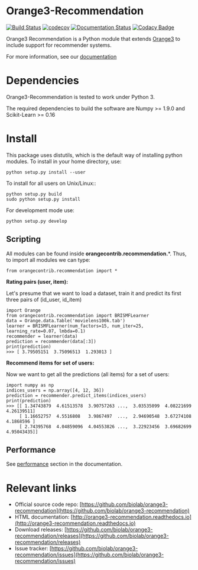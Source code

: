 Orange3-Recommendation
======================

[![Build Status](https://travis-ci.org/biolab/orange3-recommendation.svg?branch=master)](https://travis-ci.org/biolab/orange3-recommendation)
[![codecov](https://codecov.io/gh/biolab/orange3-recommendation/branch/master/graph/badge.svg)](https://codecov.io/gh/biolab/orange3-recommendation)
[![Documentation Status](https://readthedocs.org/projects/orange3-recommendation/badge/?version=latest)](http://orange3-recommendation.readthedocs.io/en/latest/?badge=latest)
[![Codacy Badge](https://api.codacy.com/project/badge/Grade/0be2cb4a087a413d810fd853cd62b28e)](https://www.codacy.com/app/salva-carrion/orange3-recommendation?utm_source=github.com&amp;utm_medium=referral&amp;utm_content=biolab/orange3-recommendation&amp;utm_campaign=Badge_Grade)

Orange3 Recommendation is a Python module that extends [Orange3](https://github.com/biolab/orange3) to include support for recommender systems.

For more information, see our [documentation](http://orange3-recommendation.readthedocs.io)

 
Dependencies
============

Orange3-Recommendation is tested to work under Python 3.

The required dependencies to build the software are Numpy >= 1.9.0 and Scikit-Learn >= 0.16


Install
=======

This package uses distutils, which is the default way of installing
python modules. To install in your home directory, use:

    python setup.py install --user

To install for all users on Unix/Linux::

    python setup.py build
    sudo python setup.py install

For development mode use:

    python setup.py develop
      

Scripting
---------

All modules can be found inside **orangecontrib.recommendation.***. Thus, to import all modules we can type:

    from orangecontrib.recommendation import *
    
    
**Rating pairs (user, item):**

Let's presume that we want to load a dataset, train it and predict its first three pairs of (id_user, id_item)

    import Orange
    from orangecontrib.recommendation import BRISMFLearner
    data = Orange.data.Table('movielens100k.tab')
    learner = BRISMFLearner(num_factors=15, num_iter=25, learning_rate=0.07, lmbda=0.1)
    recommender = learner(data)
    prediction = recommender(data[:3])
    print(prediction)
    >>> [ 3.79505151  3.75096513  1.293013 ]
    
    
**Recommend items for set of users:**

Now we want to get all the predictions (all items) for a set of users:

    import numpy as np
    indices_users = np.array([4, 12, 36])
    prediction = recommender.predict_items(indices_users)
    print(prediction)
    >>> [[ 1.34743879  4.61513578  3.90757263 ...,  3.03535099  4.08221699 4.26139511]
         [ 1.16652757  4.5516808   3.9867497  ...,  2.94690548  3.67274108 4.1868596 ]
         [ 2.74395768  4.04859096  4.04553826 ...,  3.22923456  3.69682699 4.95043435]]

Performance
-----------

See [performance](http://orange3-recommendation.readthedocs.io/en/latest/performance/benchmarks.html) section in the documentation.

        
Relevant links
==============

- Official source code repo: [https://github.com/biolab/orange3-recommendation](https://github.com/biolab/orange3-recommendation)
- HTML documentation: [http://orange3-recommendation.readthedocs.io](http://orange3-recommendation.readthedocs.io)
- Download releases: [https://github.com/biolab/orange3-recommendation/releases](https://github.com/biolab/orange3-recommendation/releases)
- Issue tracker: [https://github.com/biolab/orange3-recommendation/issues](https://github.com/biolab/orange3-recommendation/issues)

